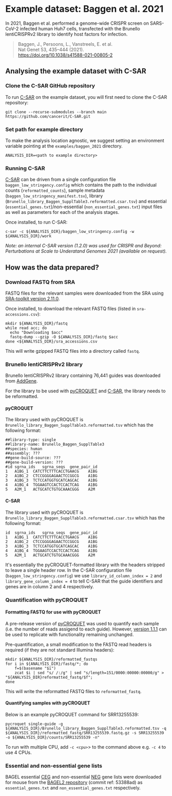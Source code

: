 # Example dataset: Baggen et al. 2021

In 2021, Baggen et al. performed a genome-wide CRISPR screen on SARS-CoV-2 infected human Huh7 cells, transfected with the Brunello lentiCRISPRv2 library to identify host factors for infection. 

> Baggen, J., Persoons, L., Vanstreels, E. et al.   
>Nat Genet 53, 435–444 (2021).    
>https://doi.org/10.1038/s41588-021-00805-2   

## Analysing the example dataset with C-SAR

### Clone the C-SAR GitHub repository

To run [C-SAR](https://github.com/cancerit/C-SAR) on the example dataset, you will first need to clone the C-SAR repository:

```
git clone --recurse-submodules --branch main https://github.com/cancerit/C-SAR.git
```

### Set path for example directory

To make the analysis location agnostic, we suggest setting an environment variable pointing at the `examples/baggen_2021` directory.

```
ANALYSIS_DIR=<path to example directory>
```

### Running C-SAR

[C-SAR](https://github.com/cancerit/C-SAR) can be driven from a single configuration file `baggen_low_stringency.config` which contains the path to the individual counts (`reformatted_counts`), sample metadata (`baggen_low_stringency_manifest.tsv`), library (`Brunello_library_Baggen_SupplTable3.reformatted.csar.tsv`) and essential (`essential_genes.txt`)/non-essential (`non_essential_genes.txt`) input files as well as parameters for each of the analysis stages.

Once installed, to run C-SAR:

```
c-sar -c ${ANALYSIS_DIR}/baggen_low_stringency.config -w ${ANALYSIS_DIR}/work
```

*Note: an internal C-SAR version (1.2.0) was used for CRISPR and Beyond: Perturbations at Scale to Underatand Genomes 2021 (available on request).*

## How was the data prepared?

### Download FASTQ from SRA

FASTQ files for the relevant samples were downloaded from the SRA using [SRA-toolkit version 2.11.0](https://github.com/ncbi/sra-tools/archive/refs/tags/2.11.0.tar.gz). 

Once installed, to download the relevant FASTQ files (listed in `sra-accessions.csv`):

```
mkdir ${ANALYSIS_DIR}/fastq
while read acc; do
  echo "Downloading $acc"
  fastq-dump --gzip -O ${ANALYSIS_DIR}/fastq $acc
done <${ANALYSIS_DIR}/sra_accessions.csv
```

This will write gzipped FASTQ files into a directory called `fastq`.

### Brunello lentiCRISPRv2 library

Brunello lentiCRISPRv2 library containing 76,441 guides was downloaded from [AddGene](https://www.addgene.org/static/cms/filer_public/8b/4c/8b4c89d9-eac1-44b2-bb2f-8fea95672705/broadgpp-brunello-library-contents.txt).

For the library to be used with [pyCROQUET](https://github.com/cancerit/pycroquet) and [C-SAR](https://github.com/cancerit/C-SAR), the library needs to be reformatted.

#### pyCROQUET

The library used with pyCROQUET is `Brunello_library_Baggen_SupplTable3.reformatted.tsv` which has the following format:

```
##library-type: single
##library-name: Brunello_Baggen_SupplTable3
##species: human
##assembly: ???
##gene-build-source: ???
##gene-build-version: ???
#id	sgrna_ids	sgrna_seqs	gene_pair_id
1	A1BG_1	CATCTTCTTTCACCTGAACG	A1BG
2	A1BG_2	CTCCGGGGAGAACTCCGGCG	A1BG
3	A1BG_3	TCTCCATGGTGCATCAGCAC	A1BG
4	A1BG_4	TGGAAGTCCACTCCACTCAG	A1BG
5	A2M_1	ACTGCATCTGTGCAAACGGG	A2M
```

#### C-SAR

The library used with pyCROQUET is `Brunello_library_Baggen_SupplTable3.reformatted.csar.tsv` which has the following format:

```
id	sgrna_ids	sgrna_seqs	gene_pair_id
1	A1BG_1	CATCTTCTTTCACCTGAACG	A1BG
2	A1BG_2	CTCCGGGGAGAACTCCGGCG	A1BG
3	A1BG_3	TCTCCATGGTGCATCAGCAC	A1BG
4	A1BG_4	TGGAAGTCCACTCCACTCAG	A1BG
5	A2M_1	ACTGCATCTGTGCAAACGGG	A2M
```

It's essentially the pyCROQUET-formatted library with the headers stripped to leave a single header row. In the C-SAR configuration file  (`baggen_low_stringency.config`) we use `library_id_column_index = 2` and `library_gene_column_index = 4` to tell C-SAR that the guide identifiers and genes are in column 2 and 4 respectively.

### Quantification with pyCROQUET

#### Formatting FASTQ for use with pyCROQUET

A pre-release version of [pyCROQUET](https://github.com/cancerit/pycroquet) was used to quantify each sample (i.e. the number of reads assigend to each guide). However, [version 1.1.1](https://github.com/cancerit/pycroquet/releases/tag/1.1.1) can be used to replicate with functionality remaining unchanged.

Pre-quantification, a small modification to the FASTQ read headers is required (if they are not standard Illumina headers):

```
mkdir ${ANALYSIS_DIR}/reformatted_fastqs
for i in ${ANALYSIS_DIR}/fastq/*; do 
    f=$(basename "$i")
    zcat $i | sed "s/ /:/g" | sed "s/length=151/0000:00000:00000/g" > "${ANALYSIS_DIR}reformatted_fastq/$f"; 
done
```

This will write the reformatted FASTQ files to `reformatted_fastq`. 

#### Quantifying samples with pyCROQUET

Below is an example pyCROQUET command for SRR13255539:

```
pycroquet single-guide -g ${ANALYSIS_DIR}/Brunello_library_Baggen_SupplTable3.reformatted.tsv -q ${ANALYSIS_DIR}/reformatted_fastq/SRR13255539.fastq.gz -s SRR13255539 -o ${ANALYSIS_DIR}/counts/SRR13255539 -n"
```

To run with multiple CPU, add `-c <cpu>`> to the command above e.g. `-c 4` to use 4 CPUs.

### Essential and non-essential gene lists

BAGEL essential [CEG](https://github.com/hart-lab/bagel/blob/master/CEGv2.txt) and non-essential [NEG](https://github.com/hart-lab/bagel/blob/master/NEGv1.txt) gene lists were downloaded for mouse from the [BAGEL2 repository](https://github.com/hart-lab/bagel) (commit ref: 53388ad) as `essential_genes.txt` and `non_essential_genes.txt` respectively.